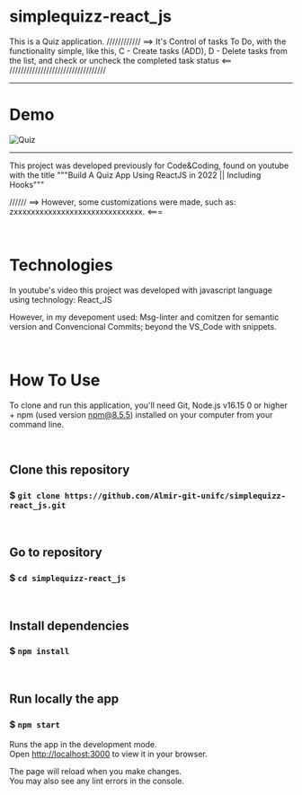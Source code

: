 # simplequizz-react_js

This is a Quiz application. 
////////////    ==> It's Control of tasks To Do, with the functionality simple, like this, C - Create tasks (ADD), D - Delete tasks from the list,  and check or uncheck the  completed task status <==   //////////////////////////////////

----------------------------------------------------------------------------------------------


# Demo

![Quiz]()

--------------------------------------------------------------------------------------

This project was developed previously for  Code&Coding, found on youtube with the title """Build A Quiz App Using ReactJS in 2022 || Including Hooks"""

////// ==> 
However, some customizations were made, such as: zxxxxxxxxxxxxxxxxxxxxxxxxxxxxxx.  <===


&nbsp;
# Technologies
In youtube's video this project was developed with javascript language using technology: React_JS

However, in my devepoment used:
Msg-linter and comitzen for semantic version and Convencional Commits;  beyond the VS_Code with snippets. 

 
 
&nbsp;
# How To Use

To clone and run this application, you'll need Git, Node.js v16.15 0 or higher + npm (used version npm@8.5.5) installed on your computer from your command line.




&nbsp;
## Clone this repository
### $ `git clone https://github.com/Almir-git-unifc/simplequizz-react_js.git`


&nbsp;
## Go to repository
### $ `cd simplequizz-react_js`


&nbsp;
## Install dependencies
### $ `npm install`


&nbsp;
## Run locally the app
### $ `npm start`
Runs the app in the development mode.\
Open [http://localhost:3000](http://localhost:3000) to view it in your browser.

The page will reload when you make changes.\
You may also see any lint errors in the console.

